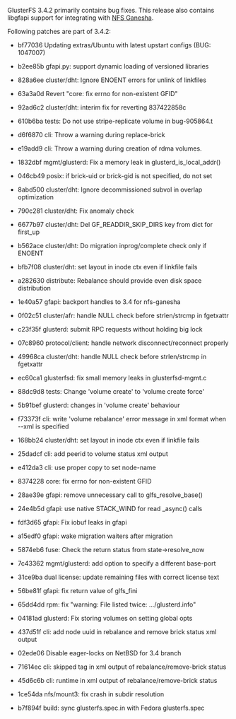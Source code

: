 GlusterFS 3.4.2 primarily contains bug fixes. This release also contains libgfapi support for integrating with [NFS Ganesha](https://github.com/nfs-ganesha/nfs-ganesha/wiki/ReleaseNotes_2.0#wiki-GLUSTER).

Following patches are part of 3.4.2:

* bf77036 Updating extras/Ubuntu with latest upstart configs (BUG: 1047007)

* b2ee85b gfapi.py: support dynamic loading of versioned libraries

* 828a6ee cluster/dht: Ignore ENOENT errors for unlink of linkfiles

* 63a3a0d Revert "core: fix errno for non-existent GFID"

* 92ad6c2 cluster/dht: interim fix for reverting 837422858c

* 610b6ba tests: Do not use stripe-replicate volume in bug-905864.t

* d6f6870 cli: Throw a warning during replace-brick

* e19add9 cli: Throw a warning during creation of rdma volumes.

* 1832dbf mgmt/glusterd: Fix a memory leak in glusterd_is_local_addr()

* 046cb49 posix: if brick-uid or brick-gid is not specified, do not set

* 8abd500 cluster/dht: Ignore decommissioned subvol in overlap optimization

* 790c281 cluster/dht: Fix anomaly check

* 6677b97 cluster/dht: Del GF_READDIR_SKIP_DIRS key from dict for first_up

* b562ace cluster/dht: Do migration inprog/complete check only if ENOENT

* bfb7f08 cluster/dht: set layout in inode ctx even if linkfile fails

* a282630 distribute: Rebalance should provide even disk space distribution

* 1e40a57 gfapi: backport handles to 3.4 for nfs-ganesha

* 0f02c51 cluster/afr: handle NULL check before strlen/strcmp in fgetxattr

* c23f35f glusterd: submit RPC requests without holding big lock

* 07c8960 protocol/client: handle network disconnect/reconnect properly

* 49968ca cluster/dht: handle NULL check before strlen/strcmp in fgetxattr

* ec60ca1 glusterfsd: fix small memory leaks in glusterfsd-mgmt.c

* 88dc9d8 tests: Change 'volume create' to 'volume create force'

* 5b91bef glusterd: changes in 'volume create' behaviour

* f73373f cli: write 'volume rebalance' error message in xml format when --xml is specified

* 168bb24 cluster/dht: set layout in inode ctx even if linkfile fails

* 25dadcf cli: add peerid to volume status xml output

* e412da3 cli: use proper copy to set node-name

* 8374228 core: fix errno for non-existent GFID

* 28ae39e gfapi: remove unnecessary call to glfs_resolve_base()

* 24e4b5d gfapi: use native STACK_WIND for read _async() calls

* fdf3d65 gfapi: Fix iobuf leaks in gfapi

* a15edf0 gfapi: wake migration waiters after migration

* 5874eb6 fuse: Check the return status from state->resolve_now

* 7c43362 mgmt/glusterd: add option to specify a different base-port

* 31ce9ba dual license: update remaining files with correct license text

* 56be81f gfapi: fix return value of glfs_fini

* 65dd4dd rpm: fix "warning: File listed twice: .../glusterd.info"

* 04181ad glusterd: Fix storing volumes on setting global opts

* 437d51f cli: add node uuid in rebalance and remove brick status xml output

* 02ede06 Disable eager-locks on NetBSD for 3.4 branch

* 71614ec cli: skipped tag in xml output of rebalance/remove-brick status

* 45d6c6b cli: runtime in xml output of rebalance/remove-brick status

* 1ce54da nfs/mount3: fix crash in subdir resolution

* b7f894f build: sync glusterfs.spec.in with Fedora glusterfs.spec

